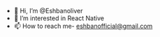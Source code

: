 - 👋 Hi, I’m @Eshbanoliver
- 👀 I’m interested in React Native 
- 📫 How to reach me- eshbanofficial@gmail.com


<!---
Eshbanoliver/Eshbanoliver is a ✨ special ✨ repository because its `README.md` (this file) appears on your GitHub profile.
You can click the Preview link to take a look at your changes.
--->
